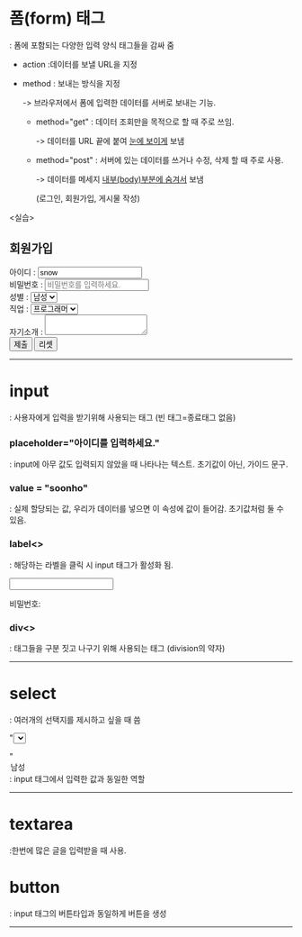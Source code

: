 # 폼(form) 태그

: 폼에 포함되는 다양한 입력 양식 태그들을 감싸 줌

+ action :데이터를 보낼 URL을 지정

+ method : 보내는 방식을 지정

  -> 브라우저에서 폼에 입력한 데이터를 서버로 보내는 기능. 

  - method="get"  : 데이터 조회만을 목적으로 할 때 주로 쓰임.

    -> 데이터를 URL  끝에 붙여 <ins>눈에 보이게</ins> 보냄

  - method="post"  :  서버에 있는 데이터를 쓰거나 수정, 삭제 할 때 주로 사용.

    -> 데이터를 메세지 <ins>내부(body)부분에 숨겨서</ins> 보냄

    (로그인, 회원가입, 게시물 작성)

<실습>

<h2>회원가입</h2>
<form action="my_app" method="get"> 
    <div>
    	<label for="userid"> 아이디 :</label>
    	<input type="text" id="userid" name="id" placeholder="아이디를 입력하세요." value="snow"> 
    </div>
    <div>
        <label for="userpassword"> 비밀번호 :</label>
    	<input type="password" password="userpassword" name="password" placeholder="비밀번호를 입력하세요."> 
    </div>
    <div>
        <label for="gender">성별 :</label>
        <select name="gender" id="gender">
            <option value="male">남성</option>
            <option value="male">여성</option>
        </select>
    </div>
    <div>
        <label for="job">직업 :</label>
        <select name="job" id="job">
            <option value="male">프로그래머</option>
            <option value="male">개발자</option></option>
        </select>
    </div>
    <div>
        <label for="introduce">자기소개 :</label>
        <textarea name="introduce" id="introduce">
        </textarea>
        </select>
    </div>
	<div>
        <button type="submit">제출</button>
        <button type="reset">리셋</button>
	</div>
</form>



----------------------------------

# input

: 사용자에게 입력을 받기위해 사용되는 태그  (빈 태그=종료태그 없음)



### placeholder="아이디를 입력하세요."

: input에 아무 값도 입력되지 않았을 때 나타나는 텍스트. 초기값이 아닌, 가이드 문구.

### value = "soonho"

: 실제 할당되는 값, 우리가 데이터를 넣으면 이 속성에 값이 들어감. 초기값처럼 둘 수 있음. 

### label<>

: 해당하는 라벨을 클릭 시 input 태그가 활성화 됨.

<input id="password">

<label for="password">비밀번호:</label>

### div<>

: 태그들을 구분 짓고 나구기 위해 사용되는 태그 (division의 약자)

----------------------------

# select

: 여러개의 선택지를 제시하고 싶을 때 씀

"<select name="gender">" : input 태그의 name 속성과 동일하게 작동

"<option value="male"> 남성 </option> : input 태그에서 입력한 값과 동일한 역할

-----------------------------

# textarea

:한번에 많은 글을 입력받을 때 사용. 

# button

: input 태그의 버튼타입과 동일하게 버튼을 생성

---------------------------------------------





